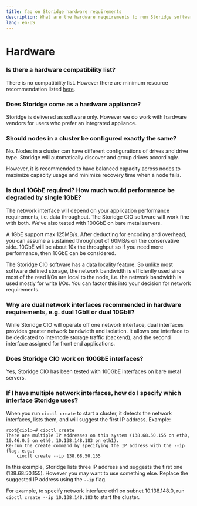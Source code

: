 ```yaml
---
title: faq on Storidge hardware requirements
description: What are the hardware requirements to run Storidge software?
lang: en-US
---
```


# Hardware

### Is there a hardware compatibility list?

There is no compatibility list. However there are minimum resource recommendation listed [here](https://docs.storidge.com/prerequisites/hardware.html).

### Does Storidge come as a hardware appliance?

Storidge is delivered as software only. However we do work with hardware vendors for users who prefer an integrated appliance.

### Should nodes in a cluster be configured exactly the same?

No. Nodes in a cluster can have different configurations of drives and drive type. Storidge will automatically discover and group drives accordingly.

However, it is recommended to have balanced capacity across nodes to maximize capacity usage and minimize recovery time when a node fails.

### Is dual 10GbE required? How much would performance be degraded by single 1GbE?

The network interface will depend on your application performance requirements, i.e. data throughput. The Storidge CIO software will work fine with both. We’ve also tested with 100GbE on bare metal servers.

A 1GbE support max 125MB/s. After deducting for encoding and overhead, you can assume a sustained throughput of  60MB/s on the conservative side. 10GbE will be about 10x the throughput so if you need more performance, then 10GbE can be considered.

The Storidge CIO software has a data locality feature. So unlike most software defined storage, the network bandwidth is efficiently used since most of the read I/Os are local to the node, i.e. the network bandwidth is used mostly for write I/Os. You can factor this into your decision for network requirements.

### Why are dual network interfaces recommended in hardware requirements, e.g. dual 1GbE or dual 10GbE?

While Storidge CIO will operate off one network interface, dual interfaces provides greater network bandwidth and isolation. It allows one interface to be dedicated to internode storage traffic (backend), and the second interface assigned for front end applications.

### Does Storidge CIO work on 100GbE interfaces?

Yes, Storidge CIO has been tested with 100GbE interfaces on bare metal servers.

### If I have multiple network interfaces, how do I specify which interface Storidge uses?

When you run `cioctl create` to start a cluster, it detects the network interfaces, lists them, and will suggest the first IP address. Example:

```
root@cio1:~# cioctl create
There are multiple IP addresses on this system (138.68.50.155 on eth0, 10.46.0.5 on eth0, 10.138.148.183 on eth1).
Re-run the create command by specifying the IP address with the --ip flag, e.g.:
    cioctl create --ip 138.68.50.155
```

In this example, Storidge lists three IP address and suggests the first one (138.68.50.155). However you may want to use something else. Replace the suggested IP address using the `--ip` flag.

For example, to specify network interface eth1 on subnet 10.138.148.0, run `cioctl create --ip 10.138.148.183` to start the cluster.
